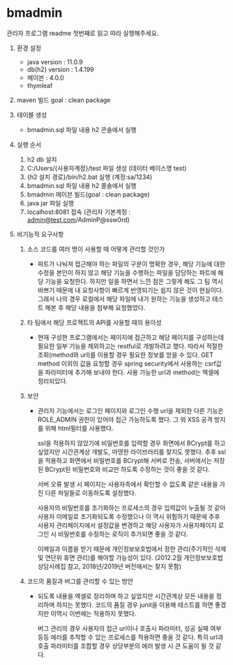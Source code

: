 # bmadmin

관리자 프로그램 readme
첫번째로 읽고 따라 실행해주세요.

1. 환경 설정
	- java version : 11.0.9
	- db(h2) version : 1.4.199
	- 메이븐 : 4.0.0
	- thymleaf
	
2. maven 빌드 goal : clean package

3. 테이블 생성
	- bmadmin.sql 파일 내용 h2 콘솔에서 실행
	
4. 실행 순서
	1. h2 db 설치
	2. C:/Users/{사용자계정}/test 파일 생성 (데이터 베이스명 test)
	3. {h2 설치 경로}/bin/h2.bat 실행 (계정:sa/1234)
	4. bmadmin.sql 파일 내용 h2 콜솔에서 실행
	5. bmadmin 메이븐 빌드(goal : clean package)
	6. java jar 파일 실행
	7. localhost:8081 접속 (관리자 기본계정 : admin@test.com/AdminP@ssw0rd)
	
5. 비기능적 요구사항
	1. 소스 코드를 여러 명이 사용할 때 어떻게 관리할 것인가
		- 파트가 나눠져 접근해야 하는 파일의 구분이 명확한 경우, 해당 기능에 대한 수정을 본인이 하지 않고 해당 기능을 수행하는 파일을 담당하는 파트에 해당 기능을 요청한다.
		  하지만 일을 하면서 느낀 점은 그렇게 해도 그 팀 역시 바쁘기 때문에 내 요청사항이 빠르게 반영되기는 쉽지 않은 것이 현실이다.
		  그래서 나의 경우 로컬에서 해당 파일에 내가 원하는 기능을 생성하고 테스트 해본 후 해당 내용을 첨부해 요청했었다.
		  
	2. 타 팀에서 해당 프로젝트의 API를 사용할 때의 용이성
		- 현재 구성한 프로그램에서는 페이지에 접근하고 해당 페이지를 구성하는데 필요한 일부 기능을 제외하고는 restful로 개발하려고 했다.
		  따라서 적절한 조회(method와 url)를 이용할 경우 필요한 정보를 얻을 수 있다.
		  GET method 이외의 값을 요청할 경우 spring security에서 사용하는 csrf값을 파라미터에 추가해 보내야 한다.
		  사용 가능한 url과 method는 엑셀에 정리되있다.
	
	3. 보안
		- 관리자 기능에서는 로그인 페이지와 로그인 수행 url을 제외한 다른 기능은 ROLE_ADMIN 권한이 있어야 접근 가능하도록 했다.
		  그 외 XSS 공격 방지를 위해 html필터를 사용했다.
		  
		  ssl을 적용하지 않았기에 비밀번호를 입력할 경우 화면에서 BCrypt를 하고 싶었지만 시간관계상 개발도, 마땅한 라이브러리를 찾지도 못했다.
		  추후 ssl을 적용하고 화면에서 비밀번호를 BCrypt해 서버로 전송, 서버에서는 저장된 BCrypt된 비밀번호와 비교만 하도록 수정하는 것이 좋을 것 같다.
		  
		  서버 오류 발생 시 페이지는 사용자측에서 확인할 수 없도록 같은 내용을 가진 다른 파일들로 이동하도록 설정했다.
		  
		  사용자의 비밀번호를 초기화하는 프로세스의 경우 입력값이 누출될 것 같아 사용자 이메일로 초기화되도록 수정했으나 이 역시 위험하기 때문에
		  추후 사용자 관리페이지에서 설정값을 변경하고 해당 사용자가 사용자페이지 로그인 시 비밀번호를 수정하는 로직이 추가되면 좋을 것 같다.
		  
		  이메일과 이름을 받기 때문에 개인정보보호법에서 정한 관리(주기적인 삭제 및 연단위 휴면 관리)를 해야할 가능성이 있다. (2012.2월 개인정보보호법 상담사례집 참고, 2018년/2019년 버전에서는 찾지 못함)
		  
	4. 코드의 품질과 버그를 관리할 수 있는 방안
		- 되도록 내용을 엑셀로 정리하며 하고 싶었지만 시간관계상 모든 내용을 정리하며 하지는 못했다.
		  코드의 품질 경우 junit을 이용해 테스트를 하면 좋겠지만 이역시 이번에는 적용하지 못했다.
		  
		  버그 관리의 경우 사용자의 접근 url이나 호출시 파라미터, 성공 실패 여부 등등 에러를 추적할 수 있는 프로세스를 적용하면 좋을 것 같다.
		  특히 url과 호출 파라미터를 조합할 경우 상당부분의 에러 발생 시 큰 도움이 될 것 같다.
